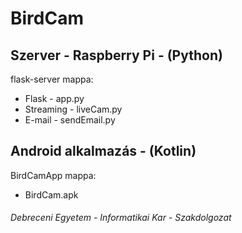 # BirdCam

## Szerver - Raspberry Pi - (Python)

flask-server mappa:
* Flask - app.py
* Streaming - liveCam.py
* E-mail - sendEmail.py

## Android alkalmazás - (Kotlin)

BirdCamApp mappa:
* BirdCam.apk


###### Debreceni Egyetem - Informatikai Kar - Szakdolgozat
